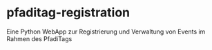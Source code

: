 # pfaditag-registration
Eine Python WebApp zur Registrierung und Verwaltung von Events im Rahmen des PfadiTags
